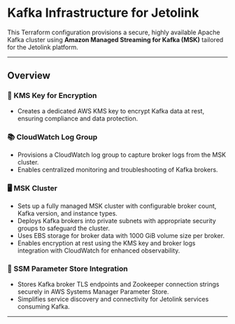 # Kafka Infrastructure for Jetolink

This Terraform configuration provisions a secure, highly available Apache Kafka cluster using **Amazon Managed Streaming for Kafka (MSK)** tailored for the Jetolink platform.

---

## Overview

### 🔐 KMS Key for Encryption

- Creates a dedicated AWS KMS key to encrypt Kafka data at rest, ensuring compliance and data protection.

### 📚 CloudWatch Log Group

- Provisions a CloudWatch log group to capture broker logs from the MSK cluster.
- Enables centralized monitoring and troubleshooting of Kafka brokers.

### 🖥️ MSK Cluster

- Sets up a fully managed MSK cluster with configurable broker count, Kafka version, and instance types.
- Deploys Kafka brokers into private subnets with appropriate security groups to safeguard the cluster.
- Uses EBS storage for broker data with 1000 GiB volume size per broker.
- Enables encryption at rest using the KMS key and broker logs integration with CloudWatch for enhanced observability.

### 🔑 SSM Parameter Store Integration

- Stores Kafka broker TLS endpoints and Zookeeper connection strings securely in AWS Systems Manager Parameter Store.
- Simplifies service discovery and connectivity for Jetolink services consuming Kafka.

---
